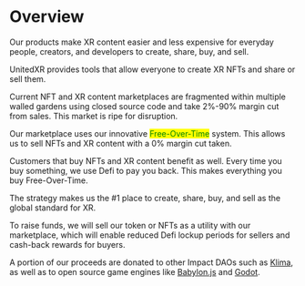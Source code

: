 # Overview

Our products make XR content easier and less expensive for everyday people, creators, and developers to create, share, buy, and sell.

UnitedXR provides tools that allow everyone to create XR NFTs and share or sell them.

Current NFT and XR content marketplaces are fragmented within multiple walled gardens using closed source code and take 2%-90% margin cut from sales. This market is ripe for disruption.

Our marketplace uses our innovative <mark style="color:green;">Free-Over-Time</mark> system. This allows us to sell NFTs and XR content with a 0% margin cut taken.

Customers that buy NFTs and XR content benefit as well. Every time you buy something, we use Defi to pay you back. This makes everything you buy Free-Over-Time.

The strategy makes us the #1 place to create, share, buy, and sell as the global standard for XR.

To raise funds, we will sell our token or NFTs as a utility with our marketplace, which will enable reduced Defi lockup periods for sellers and cash-back rewards for buyers.

A portion of our proceeds are donated to other Impact DAOs such as [Klima](https://klima.com), as well as to open source game engines like [Babylon.js](https://www.babylonjs.com) and [Godot](https://godotengine.org).
